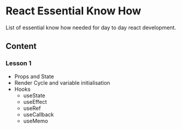 # React Essential Know How

List of essential know how needed for day to day react development.

## Content

### Lesson 1

- Props and State
- Render Cycle and variable initialisation
- Hooks
  - useState
  - useEffect
  - useRef
  - useCallback
  - useMemo
